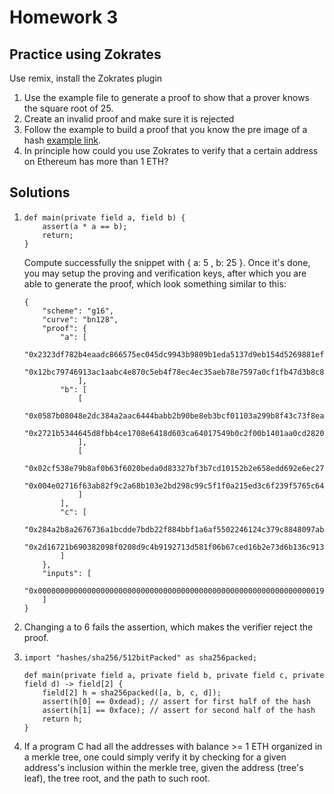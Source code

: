 # Homework 3

## Practice using Zokrates

Use remix, install the Zokrates plugin

1. Use the example file to generate a proof to show that a prover knows the square root of 25.
2. Create an invalid proof and make sure it is rejected
3. Follow the example to build a proof that you know the pre image of a hash [example link](https://zokrates.github.io/examples/sha256example.html).
4. In principle how could you use Zokrates to verify that a certain address on Ethereum has more than 1 ETH?

## Solutions

1. 
    ``` 
    def main(private field a, field b) {
        assert(a * a == b);
        return;
    }
    ```
    Compute successfully the snippet with { a: 5 , b: 25 }. Once it's done, you may setup the proving and verification keys, after which you are able to generate the proof, which look something similar to this:
    ```
    {
        "scheme": "g16",
        "curve": "bn128",
        "proof": {
            "a": [
                    "0x2323df782b4eaadc866575ec045dc9943b9809b1eda5137d9eb154d5269881ef",
                    "0x12bc79746913ac1aabc4e870c5eb4f78ec4ec35aeb78e7597a0cf1fb47d3b8c8"
                ],
            "b": [
                [
                    "0x0587b08048e2dc384a2aac6444babb2b90be8eb3bcf01103a299b8f43c73f8ea",
                    "0x2721b5344645d8fbb4ce1708e6418d603ca64017549b0c2f00b1401aa0cd2820"
                ],
                [
                    "0x02cf538e79b8af0b63f6020beda0d83327bf3b7cd10152b2e658edd692e6ec27",
                    "0x004e02716f63ab82f9c2a68b103e2bd298c99c5f1f0a215ed3c6f239f5765c64"
                ]
            ],
            "c": [
                "0x284a2b8a2676736a1bcdde7bdb22f884bbf1a6af5502246124c379c8848097ab",
                "0x2d16721b690382098f0208d9c4b9192713d581f06b67ced16b2e73d6b136c913"
            ]
        },
        "inputs": [
            "0x0000000000000000000000000000000000000000000000000000000000000019"
        ]
    }
    ```
2. Changing a to 6 fails the assertion, which makes the verifier reject the proof.
3.
    ```
    import "hashes/sha256/512bitPacked" as sha256packed;

    def main(private field a, private field b, private field c, private field d) -> field[2] {
        field[2] h = sha256packed([a, b, c, d]);
        assert(h[0] == 0xdead); // assert for first half of the hash
        assert(h[1] == 0xface); // assert for second half of the hash
        return h;
    }
    ```
4. If a program C had all the addresses with balance >= 1 ETH organized in a merkle tree, one could simply verify it by checking for a given address's inclusion within the merkle tree, given the address (tree's leaf), the tree root, and the path to such root.
